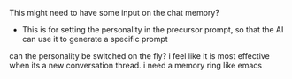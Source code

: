 This might need to have some input on the chat memory? 

- This is for setting the personality in the precursor prompt, so that the AI can use it to generate a specific prompt

can the personality be switched on the fly? i feel like it is most effective when its a new conversation thread. i need a memory ring like emacs

